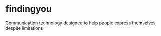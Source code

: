 # findingyou
Communication technology designed to help people express themselves despite limitations
